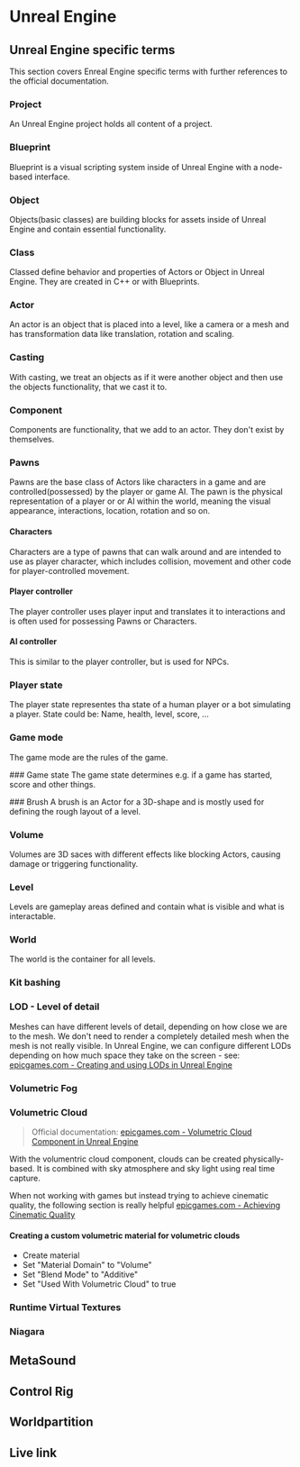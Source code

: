 # Unreal Engine

## Unreal Engine specific terms
This section covers Enreal Engine specific terms with further references to the official documentation. 

### Project
An Unreal Engine project holds all content of a project.

### Blueprint
Blueprint is a visual scripting system inside of Unreal Engine with a node-based interface.

### Object
Objects(basic classes) are building blocks for assets inside of Unreal Engine and contain essential functionality.

### Class
Classed define behavior and properties of Actors or Object in Unreal Engine. They are created in C++ or with Blueprints.

### Actor
An actor is an object that is placed into a level, like a camera or a mesh and has transformation data like translation, rotation and scaling.

### Casting
With casting, we treat an objects as if it were another object and then use the objects functionality, that we cast it to.

### Component
Components are functionality, that we add to an actor. They don't exist by themselves.

### Pawns
Pawns are the base class of Actors like characters in a game and are controlled(possessed) by the player or game AI. The pawn is the physical representation of a player or or AI within the world, meaning the visual appearance, interactions, location, rotation and so on.

#### Characters
Characters are a type of pawns that can walk around and are intended to use as player character, which includes collision, movement and other code for player-controlled movement.

#### Player controller
The player controller uses player input and translates it to interactions and is often used for possessing Pawns or Characters.

#### AI controller
This is similar to the player controller, but is used for NPCs.

### Player state
The player state representes tha state of a human player or a bot simulating a player. State could be: Name, health, level, score, ...

### Game mode
The game mode are the rules of the game.

### Game state
The game state determines e.g. if a game has started, score and other things.

### Brush
A brush is an Actor for a 3D-shape and is mostly used for defining the rough layout of a level.

### Volume
Volumes are 3D saces with different effects like blocking Actors, causing damage or triggering functionality.

### Level
Levels are gameplay areas defined and contain what is visible and what is interactable.

### World
The world is the container for all levels.

### Kit bashing

### LOD - Level of detail
Meshes can have different levels of detail, depending on how close we are to the mesh. We don't need to render a completely detailed mesh when the mesh is not really visible.
In Unreal Engine, we can configure different LODs depending on how much space they take on the screen - see: [epicgames.com - Creating and using LODs in Unreal Engine](https://dev.epicgames.com/documentation/en-us/unreal-engine/creating-and-using-lods-in-unreal-engine)

### Volumetric Fog

### Volumetric Cloud

> Official documentation: [epicgames.com - Volumetric Cloud Component in Unreal Engine](https://dev.epicgames.com/documentation/en-us/unreal-engine/volumetric-cloud-component-in-unreal-engine)

With the volumentric cloud component, clouds can be created physically-based. It is combined with sky atmosphere and sky light using real time capture.

When not working with games but instead trying to achieve cinematic quality, the following section is really helpful [epicgames.com - Achieving Cinematic Quality](https://dev.epicgames.com/documentation/en-us/unreal-engine/volumetric-cloud-component-in-unreal-engine#achievingcinematicquality)

#### Creating a custom volumetric material for volumetric clouds

- Create material
- Set "Material Domain" to "Volume"
- Set "Blend Mode" to "Additive"
- Set "Used With Volumetric Cloud" to true

### Runtime Virtual Textures


### Niagara

## MetaSound

## Control Rig

## Worldpartition

## Live link
